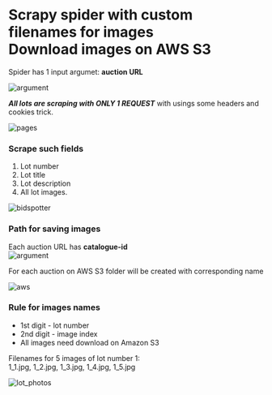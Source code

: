# Scrapy spider with custom filenames for images<br/>Download images on AWS S3

Spider has 1 input argumet: **auction URL**

![argument](https://i.imgur.com/RZn6l1V.jpg)

**_All lots are scraping with ONLY 1 REQUEST_** with usings some headers and cookies trick.

![pages](https://i.imgur.com/oG3xtK1.png)

### Scrape such fields
1. Lot number
2. Lot title
3. Lot description
4. All lot images.

![bidspotter](https://i.imgur.com/iAMLYmH.png)

### Path for saving images
Each auction URL has **catalogue-id**  
![argument](https://i.imgur.com/RZn6l1V.jpg)

For each auction on AWS S3 folder will be created with corresponding name

![aws](https://i.imgur.com/gHsGHVz.jpg)

### Rule for images names
* 1st digit - lot number
* 2nd digit - image index
* All images need download on Amazon S3

Filenames for 5 images of lot number 1:  
1_1.jpg, 1_2.jpg, 1_3.jpg, 1_4.jpg, 1_5.jpg

![lot_photos](https://i.imgur.com/tYQZfbv.jpg)
